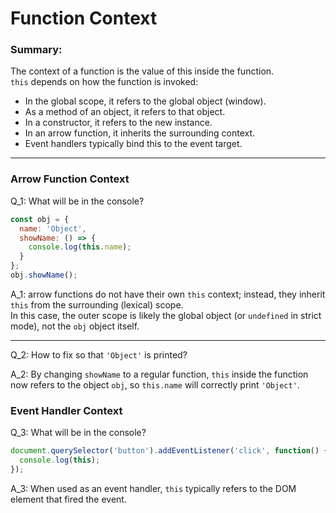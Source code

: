 # Function Context

### Summary:  

The context of a function is the value of this inside the function.  
`this` depends on how the function is invoked:
- In the global scope, it refers to the global object (window).
- As a method of an object, it refers to that object.
- In a constructor, it refers to the new instance.
- In an arrow function, it inherits the surrounding context.
- Event handlers typically bind this to the event target.

---
### Arrow Function Context

Q_1: What will be in the console?

```js
const obj = {
  name: 'Object',
  showName: () => {
    console.log(this.name);
  }
};
obj.showName();
```

A_1: arrow functions do not have their own `this` context; instead, they inherit `this` from the surrounding (lexical) scope.  
In this case, the outer scope is likely the global object (or `undefined` in strict mode), not the `obj` object itself.

---
Q_2: How to fix so that `'Object'` is printed?

A_2: By changing `showName` to a regular function, `this` inside the function now refers to the object `obj`, so `this.name` will correctly print `'Object'`.

### Event Handler Context

Q_3: What will be in the console?
```js
document.querySelector('button').addEventListener('click', function() {
  console.log(this);
});
```
A_3: When used as an event handler, `this` typically refers to the DOM element that fired the event.
